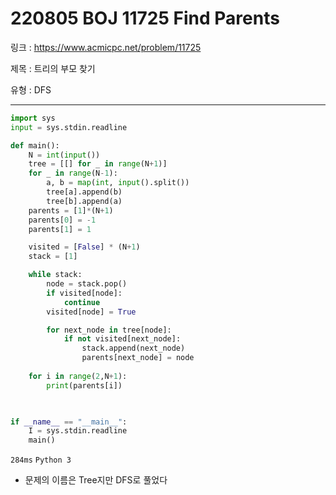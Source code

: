 # 220805 BOJ 11725 Find Parents

링크 : https://www.acmicpc.net/problem/11725

제목 : 트리의 부모 찾기

유형 : DFS

---

```python
import sys
input = sys.stdin.readline

def main():
    N = int(input())
    tree = [[] for _ in range(N+1)]
    for _ in range(N-1):
        a, b = map(int, input().split())
        tree[a].append(b)
        tree[b].append(a)
    parents = [1]*(N+1)
    parents[0] = -1
    parents[1] = 1

    visited = [False] * (N+1)
    stack = [1]

    while stack:
        node = stack.pop()
        if visited[node]:
            continue
        visited[node] = True

        for next_node in tree[node]:
            if not visited[next_node]:
                stack.append(next_node)
                parents[next_node] = node
    
    for i in range(2,N+1):
        print(parents[i])

        

if __name__ == "__main__":
    I = sys.stdin.readline
    main()
```

`284ms` `Python 3`

- 문제의 이름은 Tree지만 DFS로 풀었다